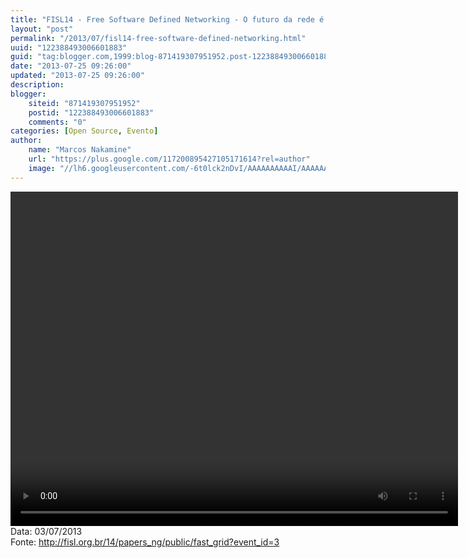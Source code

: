 ```yaml
---
title: "FISL14 - Free Software Defined Networking - O futuro da rede é livre!"
layout: "post"
permalink: "/2013/07/fisl14-free-software-defined-networking.html"
uuid: "122388493006601883"
guid: "tag:blogger.com,1999:blog-871419307951952.post-122388493006601883"
date: "2013-07-25 09:26:00"
updated: "2013-07-25 09:26:00"
description: 
blogger:
    siteid: "871419307951952"
    postid: "122388493006601883"
    comments: "0"
categories: [Open Source, Evento]
author: 
    name: "Marcos Nakamine"
    url: "https://plus.google.com/117200895427105171614?rel=author"
    image: "//lh6.googleusercontent.com/-6t0lck2nDvI/AAAAAAAAAAI/AAAAAAAAOBw/_9ON3AiIr48/s32-c/photo.jpg"
---
```


<div class="css-full-post-content js-full-post-content">
<video controls="" height="535" width="716">  <source src="http://hemingway.softwarelivre.org/fisl14/high/41f/sala41f-high-201307031604.ogg" type="video/ogg"></source>  Your browser does not support the video tag. </video>Data: 03/07/2013<br>Fonte: <a href="http://fisl.org.br/14/papers_ng/public/fast_grid?event_id=3">http://fisl.org.br/14/papers_ng/public/fast_grid?event_id=3</a>
</div>